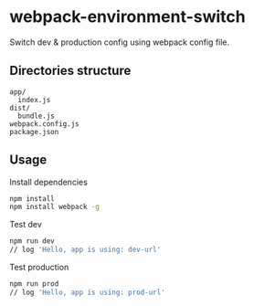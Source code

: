 # webpack-environment-switch
Switch dev &amp; production config using webpack config file.

## Directories structure

```
app/
  index.js
dist/
  bundle.js
webpack.config.js
package.json
```

## Usage

Install dependencies

```bash
npm install
npm install webpack -g
```

Test dev

```bash
npm run dev
// log 'Hello, app is using: dev-url'
```

Test production

```bash
npm run prod
// log 'Hello, app is using: prod-url'
```
